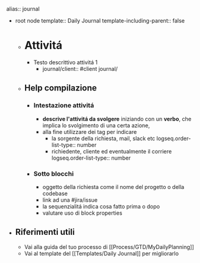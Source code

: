 alias:: journal

- root node
  template:: Daily Journal
  template-including-parent:: false
	- # Attivitá
		- Testo descrittivo attivitá 1
			- journal/client:: #client
			  journal/
	- ## Help compilazione
		- ### Intestazione attivitá
			- **descrive l'attivitá da svolgere** iniziando con un **verbo**, che implica lo svolgimento di una certa azione,
			- alla fine utilizzare dei tag per indicare
				- la sorgente della richiesta, mail, slack etc
				  logseq.order-list-type:: number
				- richiedente, cliente ed eventualmente il corriere
				  logseq.order-list-type:: number
		- ### Sotto blocchi
			- oggetto della richiesta come il nome del progetto o della codebase
			- link ad una #jira/issue
			- la sequenzialitá indica cosa fatto prima o dopo
			- valutare uso di block properties
- ## Riferimenti utili
	- Vai alla guida del tuo processo di [[Process/GTD/MyDailyPlanning]]
	- Vai al template del [[Templates/Daily Journal]] per migliorarlo